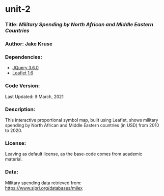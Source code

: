 # unit-2
### **Title:** *Military Spending by North African and Middle Eastern Countries*

### **Author:** Jake Kruse

### **Dependencies:**
* [JQuery 3.6.0](https://jquery.com/)
* [Leaflet 1.6](https://leafletjs.com/reference-1.6.0.html)

### **Code Version:**
Last Updated: 9 March, 2021

### **Description:**
This interactive proportional symbol map, built using Leaflet, shows military spending by North African and Middle Eastern countries (in USD) from 2010 to 2020.

### **License:**
Leaving as default license, as the base-code comes from academic material.

### **Data:**
Military spending data retrieved from: https://www.sipri.org/databases/milex